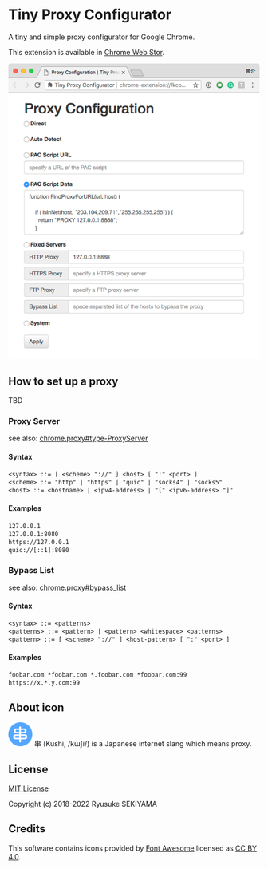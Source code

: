 # Tiny Proxy Configurator
A tiny and simple proxy configurator for Google Chrome.

This extension is available in [Chrome Web Stor](https://chrome.google.com/webstore/detail/tiny-proxy-configurator/ilgignoiaacgbcagkcmfmbgnjbemedam).

![options](readme/options.png)

## How to set up a proxy

TBD

### Proxy Server

see also:  [chrome.proxy#type-ProxyServer](https://developer.chrome.com/extensions/proxy#type-ProxyServer)

#### Syntax

```
<syntax> ::= [ <scheme> "://" ] <host> [ ":" <port> ]
<scheme> ::= "http" | "https" | "quic" | "socks4" | "socks5"
<host> ::= <hostname> | <ipv4-address> | "[" <ipv6-address> "]"
```

#### Examples

```
127.0.0.1
127.0.0.1:8080
https://127.0.0.1
quic://[::1]:8080
```

### Bypass List

see also: [chrome.proxy#bypass_list](https://developer.chrome.com/extensions/proxy#bypass_list)

#### Syntax

```
<syntax> ::= <patterns>
<patterns> ::= <pattern> | <pattern> <whitespace> <patterns>
<pattern> ::= [ <scheme> "://" ] <host-pattern> [ ":" <port> ]
```

#### Examples

```
foobar.com *foobar.com *.foobar.com *foobar.com:99 https://x.*.y.com:99
```

## About icon

![icon](readme/icon48.png)
串 (Kushi, /kɯʃi/) is a Japanese internet slang which means proxy.

## License

[MIT License](LICENSE)

Copyright (c) 2018-2022 Ryusuke SEKIYAMA

## Credits

This software contains icons provided by [Font Awesome](https://fontawesome.com/) licensed as [CC BY 4.0](https://fontawesome.com/license).
